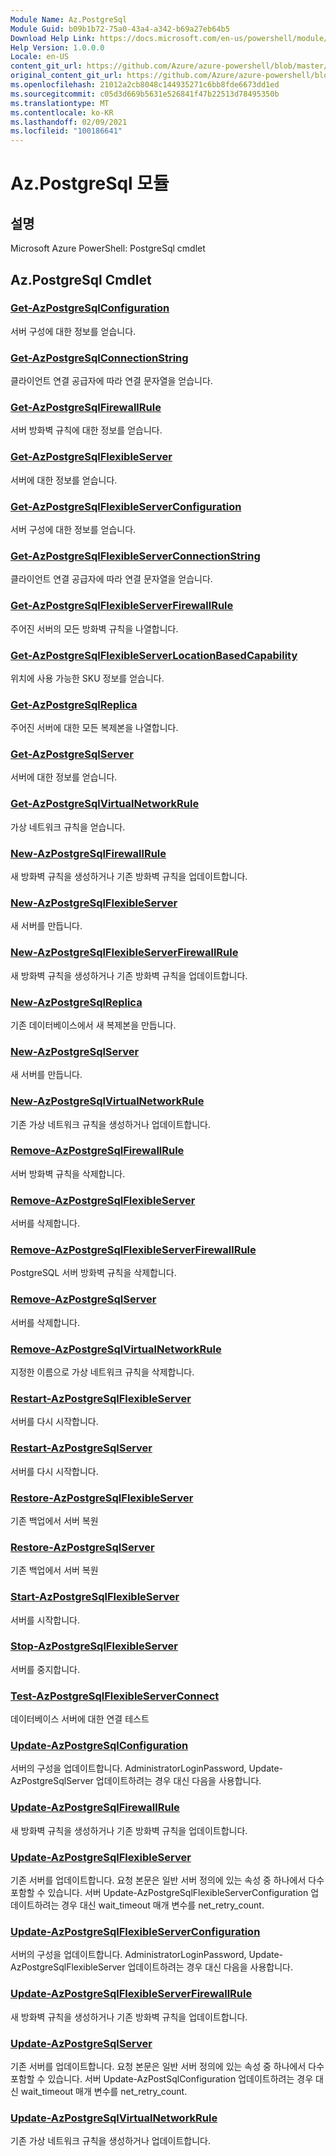 ```yaml
---
Module Name: Az.PostgreSql
Module Guid: b09b1b72-75a0-43a4-a342-b69a27eb64b5
Download Help Link: https://docs.microsoft.com/en-us/powershell/module/az.postgresql
Help Version: 1.0.0.0
Locale: en-US
content_git_url: https://github.com/Azure/azure-powershell/blob/master/src/PostgreSql/help/Az.PostgreSql.md
original_content_git_url: https://github.com/Azure/azure-powershell/blob/master/src/PostgreSql/help/Az.PostgreSql.md
ms.openlocfilehash: 21012a2cb8048c144935271c6bb8fde6673dd1ed
ms.sourcegitcommit: c05d3d669b5631e526841f47b22513d78495350b
ms.translationtype: MT
ms.contentlocale: ko-KR
ms.lasthandoff: 02/09/2021
ms.locfileid: "100186641"
---
```

# Az.PostgreSql 모듈
## 설명
Microsoft Azure PowerShell: PostgreSql cmdlet

## Az.PostgreSql Cmdlet
### [Get-AzPostgreSqlConfiguration](Get-AzPostgreSqlConfiguration.md)
서버 구성에 대한 정보를 얻습니다.

### [Get-AzPostgreSqlConnectionString](Get-AzPostgreSqlConnectionString.md)
클라이언트 연결 공급자에 따라 연결 문자열을 얻습니다.

### [Get-AzPostgreSqlFirewallRule](Get-AzPostgreSqlFirewallRule.md)
서버 방화벽 규칙에 대한 정보를 얻습니다.

### [Get-AzPostgreSqlFlexibleServer](Get-AzPostgreSqlFlexibleServer.md)
서버에 대한 정보를 얻습니다.

### [Get-AzPostgreSqlFlexibleServerConfiguration](Get-AzPostgreSqlFlexibleServerConfiguration.md)
서버 구성에 대한 정보를 얻습니다.

### [Get-AzPostgreSqlFlexibleServerConnectionString](Get-AzPostgreSqlFlexibleServerConnectionString.md)
클라이언트 연결 공급자에 따라 연결 문자열을 얻습니다.

### [Get-AzPostgreSqlFlexibleServerFirewallRule](Get-AzPostgreSqlFlexibleServerFirewallRule.md)
주어진 서버의 모든 방화벽 규칙을 나열합니다.

### [Get-AzPostgreSqlFlexibleServerLocationBasedCapability](Get-AzPostgreSqlFlexibleServerLocationBasedCapability.md)
위치에 사용 가능한 SKU 정보를 얻습니다.

### [Get-AzPostgreSqlReplica](Get-AzPostgreSqlReplica.md)
주어진 서버에 대한 모든 복제본을 나열합니다.

### [Get-AzPostgreSqlServer](Get-AzPostgreSqlServer.md)
서버에 대한 정보를 얻습니다.

### [Get-AzPostgreSqlVirtualNetworkRule](Get-AzPostgreSqlVirtualNetworkRule.md)
가상 네트워크 규칙을 얻습니다.

### [New-AzPostgreSqlFirewallRule](New-AzPostgreSqlFirewallRule.md)
새 방화벽 규칙을 생성하거나 기존 방화벽 규칙을 업데이트합니다.

### [New-AzPostgreSqlFlexibleServer](New-AzPostgreSqlFlexibleServer.md)
새 서버를 만듭니다.

### [New-AzPostgreSqlFlexibleServerFirewallRule](New-AzPostgreSqlFlexibleServerFirewallRule.md)
새 방화벽 규칙을 생성하거나 기존 방화벽 규칙을 업데이트합니다.

### [New-AzPostgreSqlReplica](New-AzPostgreSqlReplica.md)
기존 데이터베이스에서 새 복제본을 만듭니다.

### [New-AzPostgreSqlServer](New-AzPostgreSqlServer.md)
새 서버를 만듭니다.

### [New-AzPostgreSqlVirtualNetworkRule](New-AzPostgreSqlVirtualNetworkRule.md)
기존 가상 네트워크 규칙을 생성하거나 업데이트합니다.

### [Remove-AzPostgreSqlFirewallRule](Remove-AzPostgreSqlFirewallRule.md)
서버 방화벽 규칙을 삭제합니다.

### [Remove-AzPostgreSqlFlexibleServer](Remove-AzPostgreSqlFlexibleServer.md)
서버를 삭제합니다.

### [Remove-AzPostgreSqlFlexibleServerFirewallRule](Remove-AzPostgreSqlFlexibleServerFirewallRule.md)
PostgreSQL 서버 방화벽 규칙을 삭제합니다.

### [Remove-AzPostgreSqlServer](Remove-AzPostgreSqlServer.md)
서버를 삭제합니다.

### [Remove-AzPostgreSqlVirtualNetworkRule](Remove-AzPostgreSqlVirtualNetworkRule.md)
지정한 이름으로 가상 네트워크 규칙을 삭제합니다.

### [Restart-AzPostgreSqlFlexibleServer](Restart-AzPostgreSqlFlexibleServer.md)
서버를 다시 시작합니다.

### [Restart-AzPostgreSqlServer](Restart-AzPostgreSqlServer.md)
서버를 다시 시작합니다.

### [Restore-AzPostgreSqlFlexibleServer](Restore-AzPostgreSqlFlexibleServer.md)
기존 백업에서 서버 복원

### [Restore-AzPostgreSqlServer](Restore-AzPostgreSqlServer.md)
기존 백업에서 서버 복원

### [Start-AzPostgreSqlFlexibleServer](Start-AzPostgreSqlFlexibleServer.md)
서버를 시작합니다.

### [Stop-AzPostgreSqlFlexibleServer](Stop-AzPostgreSqlFlexibleServer.md)
서버를 중지합니다.

### [Test-AzPostgreSqlFlexibleServerConnect](Test-AzPostgreSqlFlexibleServerConnect.md)
데이터베이스 서버에 대한 연결 테스트

### [Update-AzPostgreSqlConfiguration](Update-AzPostgreSqlConfiguration.md)
서버의 구성을 업데이트합니다.
AdministratorLoginPassword, Update-AzPostgreSqlServer 업데이트하려는 경우 대신 다음을 사용합니다.

### [Update-AzPostgreSqlFirewallRule](Update-AzPostgreSqlFirewallRule.md)
새 방화벽 규칙을 생성하거나 기존 방화벽 규칙을 업데이트합니다.

### [Update-AzPostgreSqlFlexibleServer](Update-AzPostgreSqlFlexibleServer.md)
기존 서버를 업데이트합니다.
요청 본문은 일반 서버 정의에 있는 속성 중 하나에서 다수 포함할 수 있습니다.
서버 Update-AzPostgreSqlFlexibleServerConfiguration 업데이트하려는 경우 대신 wait_timeout 매개 변수를 net_retry_count.

### [Update-AzPostgreSqlFlexibleServerConfiguration](Update-AzPostgreSqlFlexibleServerConfiguration.md)
서버의 구성을 업데이트합니다.
AdministratorLoginPassword, Update-AzPostgreSqlFlexibleServer 업데이트하려는 경우 대신 다음을 사용합니다.

### [Update-AzPostgreSqlFlexibleServerFirewallRule](Update-AzPostgreSqlFlexibleServerFirewallRule.md)
새 방화벽 규칙을 생성하거나 기존 방화벽 규칙을 업데이트합니다.

### [Update-AzPostgreSqlServer](Update-AzPostgreSqlServer.md)
기존 서버를 업데이트합니다.
요청 본문은 일반 서버 정의에 있는 속성 중 하나에서 다수 포함할 수 있습니다.
서버 Update-AzPostSqlConfiguration 업데이트하려는 경우 대신 wait_timeout 매개 변수를 net_retry_count.

### [Update-AzPostgreSqlVirtualNetworkRule](Update-AzPostgreSqlVirtualNetworkRule.md)
기존 가상 네트워크 규칙을 생성하거나 업데이트합니다.

